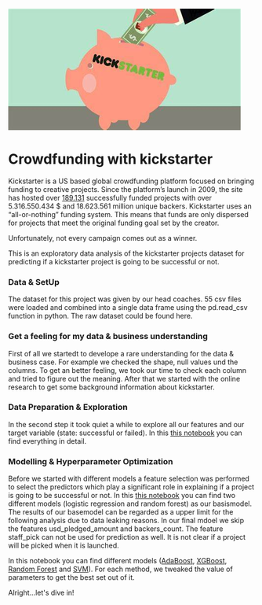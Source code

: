 
![](https://github.com/Linchen106/Projekt-2/blob/main/Schwein_ks.jpg)


# Crowdfunding with kickstarter

Kickstarter is a US based global crowdfunding platform focused on bringing funding to creative projects. 
Since the platform’s launch in 2009, the site has hosted over [189.131](https://www.kickstarter.com/help/stats?lang=de) successfully funded projects with over 5.316.550.434 $ and 18.623.561 million unique backers. 
Kickstarter uses an “all-or-nothing” funding system. This means that funds are only dispersed for projects that meet the original funding goal set by the creator.

Unfortunately, not every campaign comes out as a winner. 

This is an exploratory data analysis of the kickstarter projects dataset for predicting if a kickstarter project is going to be successful or not.

### Data & SetUp
The dataset for this project was given by our head coaches. 
55 csv files were loaded and combined into a single data frame using the pd.read_csv function in python. 
The raw dataset could be found here. 

### Get a feeling for my data & business understanding
First of all we startedt to develope a rare understanding for the data & business case. 
For example we checked the shape, null values und the columns. 
To get an better feeling, we took our time to check each column and tried to figure out the meaning. 
After that we started with the online research to get some background information about kickstarter. 

### Data Preparation & Exploration
In the second step it took quiet a while to explore all our features and our target variable (state: successful or failed). 
In this [this notebook](https://github.com/Linchen106/Projekt-2/blob/main/EDA.ipynb)  you can find everything in detail. 

### Modelling & Hyperparameter Optimization
Before we started with different models a feature selection was performed to select the predictors which play a significant role in explaining if a project is going to be successful or not. In this [this notebook](https://github.com/Linchen106/Projekt-2/blob/main/BaseModel.ipynb)  you can find two different models (logistic regression and random forest) as our basismodel. The results of our basemodel can be regarded as a upper limit for the following analysis due to data leaking reasons. In our final mdoel we skip the features usd_pledged_amount and backers_count. The feature staff_pick can not be used for prediction as well. It is not clear if a project will be picked when it is launched.

In this notebook you can find different models ([AdaBoost](https://github.com/Linchen106/Projekt-2/blob/main/MainModel_AdaBoost.ipynb), [XGBoost](https://github.com/Linchen106/Projekt-2/blob/main/MainModel_XGBoost.ipynb), [Random Forest](https://github.com/Linchen106/Projekt-2/blob/main/MainModel_RanFor.ipynb) and [SVM](https://github.com/Linchen106/Projekt-2/blob/main/MainModel_SVM.ipynb)). For each method, we tweaked the value of parameters to get the best set out of it.

Alright...let's dive in!

